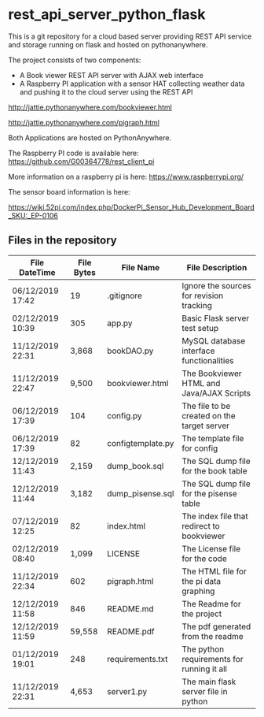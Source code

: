 # rest_api_server_python_flask

This is a git repository for a cloud based server providing REST API service and storage running on flask and hosted on pythonanywhere.

The project consists of two components:

  - A Book viewer REST API server with AJAX web interface
  - A Raspberry PI application with a sensor HAT collecting weather data and pushing it to the cloud server using the REST API

http://jattie.pythonanywhere.com/bookviewer.html

http://jattie.pythonanywhere.com/pigraph.html

Both Applications are hosted on PythonAnywhere.

The Raspberry PI code is available here: https://github.com/G00364778/rest_client_pi

More information on a raspberry pi is here: https://www.raspberrypi.org/

The sensor board information is here:

https://wiki.52pi.com/index.php/DockerPi_Sensor_Hub_Development_Board_SKU:_EP-0106


## Files in the repository

|File DateTime    |File Bytes        |File Name         |File Description|
|-----------------|------------------|------------------|-------------------------------------------|
|06/12/2019  17:42|                19| .gitignore       |Ignore the sources for revision tracking   |
|02/12/2019  10:39|               305| app.py           |Basic Flask server test setup              |
|11/12/2019  22:31|             3,868| bookDAO.py       |MySQL database interface functionalities   |
|11/12/2019  22:47|             9,500| bookviewer.html  |The Bookviewer HTML and Java/AJAX Scripts  |
|06/12/2019  17:39|               104| config.py        |The file to be created on the target server|
|06/12/2019  17:39|                82| configtemplate.py|The template file for config               |
|12/12/2019  11:43|             2,159| dump_book.sql    |The SQL dump file for the book table       |
|12/12/2019  11:44|             3,182| dump_pisense.sql |The SQL dump file for the pisense table    |
|07/12/2019  12:25|                82| index.html       |The index file that redirect to bookviewer |
|02/12/2019  08:40|             1,099| LICENSE          |The License file for the code              |
|11/12/2019  22:34|               602| pigraph.html     |The HTML file for the pi data graphing     |
|12/12/2019  11:58|               846| README.md        |The Readme for the project                 |
|12/12/2019  11:59|            59,558| README.pdf       |The pdf generated from the readme          |
|01/12/2019  19:01|              248 |requirements.txt  |The python requirements for running it all |
|11/12/2019  22:31|             4,653| server1.py       |The main flask server file in python       |